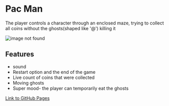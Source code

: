 # Pac Man
<p>The player controls a character through an enclosed maze, trying to collect all coins without the ghosts(shaped like '@') killing it</p>

![image not found](https://res.cloudinary.com/trellox/image/upload/v1657785930/github%20-%20readme/pacman_yxiise.jpg)

## Features
- sound
- Restart option and the end of the game
- Live count of coins that were collected
- Moving ghosts
- Super mood- the player can temporarily eat the ghosts

<a href="https://shanikupiec.github.io/pac-man/" target="blank">Link to GitHub Pages</a>
